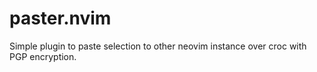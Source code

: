 # paster.nvim
Simple plugin to paste selection to other neovim instance over croc with PGP encryption.
